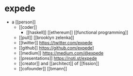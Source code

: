 # expede

- a [[person]]
	- [[coder]] 
		- [[haskell]] [[ethereum]] [[functional programming]]
	- [[pull]] [[brooklyn zelenka]]
	- [[twitter]] https://twitter.com/expede
	- [[github]] https://github.com/expede]
	- [[medium]] https://medium.com/@expede
	- [[presentations]] https://noti.st/expede
	- [[creator]] and [[architect]] of [[fission]]
	- [[cofounder]] [[bmann]]

